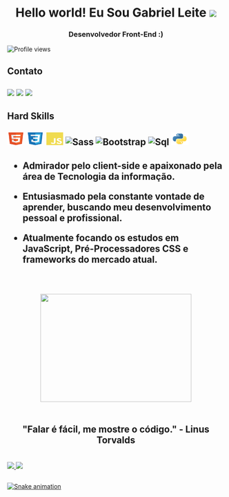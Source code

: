 
<h1 align="center"> Hello world! Eu Sou Gabriel Leite <img src="https://raw.githubusercontent.com/kaueMarques/kaueMarques/master/hi.gif" height="30px"></h1>
<h3 align="center"> Desenvolvedor Front-End :)</h3>
<p align="left"> <img src="https://komarev.com/ghpvc/?username=GabrielFleckl&color=orange" alt="Profile views" /> </p>
<p align="center" >
 <h2>
  Contato
  <br>
  <br>
   <a href="https://instagram.com/gabrifleck" target="_blank"><img src="https://img.shields.io/badge/-Instagram-%23E4405F?style=for-the-badge&logo=instagram&logoColor=white" target="_blank"></a>
  <a href = "mailto:gabrielleiteadm@gmail.com"><img src="https://img.shields.io/badge/Gmail-D14836?style=for-the-badge&logo=gmail&logoColor=white" target="_blank"></a>
  <a href="https://www.linkedin.com/in/dev-gabriel-leite/" target="_blank"><img src="https://img.shields.io/badge/-LinkedIn-%230077B5?style=for-the-badge&logo=linkedin&logoColor=white" target="_blank"></a> 
  <h2>
  Hard Skills
  <br>
  <br>
  <img align="baseline" alt="HTML" height="30" width="40" src="https://raw.githubusercontent.com/devicons/devicon/master/icons/html5/html5-original.svg">
  <img align="baseline" alt="CSS" height="30" width="40" src="https://raw.githubusercontent.com/devicons/devicon/master/icons/css3/css3-original.svg">
  <img align="baseline" alt="Js" height="30" width="40" src="https://raw.githubusercontent.com/devicons/devicon/master/icons/javascript/javascript-plain.svg">
  <img align="baseline" alt="Sass" height="30" width="40" src="https://cdn.jsdelivr.net/gh/devicons/devicon/icons/sass/sass-original.svg" />  
  <img align="baseline" alt="Bootstrap" height="30" width="40" src="https://cdn.jsdelivr.net/gh/devicons/devicon/icons/bootstrap/bootstrap-original.svg" />
  <img align="baseline" alt="Sql" height="30" width="40" src="https://cdn.jsdelivr.net/gh/devicons/devicon/icons/mysql/mysql-original-wordmark.svg" /> 
  <img align="baseline" alt="Python" height="30" width="40" src="https://raw.githubusercontent.com/devicons/devicon/master/icons/python/python-original.svg">
<div style="display:inline_block" >
</div>

</p>

  <h2 align="left"> 
 

- Admirador pelo client-side e apaixonado 
pela área de Tecnologia da informação. 
 
- Entusiasmado pela constante vontade de aprender, buscando meu 
desenvolvimento pessoal e profissional.
 
- Atualmente focando os estudos em JavaScript, Pré-Processadores CSS e frameworks do mercado atual.
<br>
<p align="center">
<img  width="350" height="250" src="https://user-images.githubusercontent.com/103828336/174454369-8079155e-fc25-4458-b9f5-ca1f4c4295bf.gif">
 </p> 
  <p align="center" >
   <br/>
      "Falar é fácil, me mostre o código."
      - Linus Torvalds
 </p>
 
</h3>
<br>
<div align="left">
  <a href="https://github.com/GabrielFleckl">
  <img   height="165em" src="https://github-readme-stats.vercel.app/api?username=GabrielFleckl&show_icons=true&theme=github_dark&include_all_commits=true&count_private=true"/>
  <img   height="165em" src="https://github-readme-stats.vercel.app/api/top-langs/?username=GabrielFleckl&layout=compact&langs_count=7&theme=github_dark"/>
</div>

  ##
  
 <div> 
  
  ![Snake animation](https://github.com/GabrielFleckl/GabrielFleckl/blob/output/github-contribution-grid-snake.svg)
 
 </div> 
